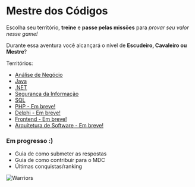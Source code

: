 # Mestre dos Códigos

Escolha seu território, **treine** e **passe pelas missões** para *provar seu valor nesse game!*

Durante essa aventura você alcançará o nível de **Escudeiro, Cavaleiro ou Mestre**?

Territórios:

* [Análise de Negócio](analise-negocio)
* [Java](java)
* [.NET](dotnet)
* [Segurança da Informação](seguranca-informacao)
* [SQL](sql)
* [PHP - Em breve!]()
* [Delphi - Em breve!]()
* [Frontend - Em breve!]()
* [Arquitetura de Software - Em breve!]()

### Em progresso :)

* Guia de como submeter as respostas
* Guia de como contribuir para o MDC
* Últimas conquistas/ranking

![Warriors](https://github.com/db1global/mestre-dos-codigos/blob/master/docs/img/home-warriors.jpg?raw=true)
